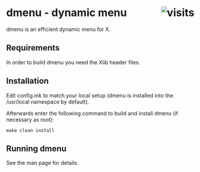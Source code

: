 # dmenu - dynamic menu <a href="https://hits.seeyoufarm.com"><img alt="visits" align="right" src="https://hits.seeyoufarm.com/api/count/incr/badge.svg?url=https%3A%2F%2Fgithub.com%2Fnho1ix%2Fdwm&count_bg=%2379C83D&title_bg=%23555555&icon=&icon_color=%23E7E7E7&title=hits&edge_flat=false"/></a>

dmenu is an efficient dynamic menu for X.


## Requirements

In order to build dmenu you need the Xlib header files.


## Installation
 
Edit config.mk to match your local setup (dmenu is installed into
the /usr/local namespace by default).

Afterwards enter the following command to build and install dmenu
(if necessary as root):

   ```make clean install```


## Running dmenu
 
See the man page for details.

